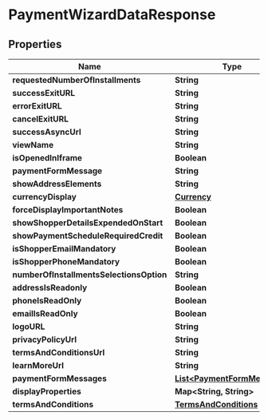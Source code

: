 
# PaymentWizardDataResponse

## Properties
Name | Type | Description | Notes
------------ | ------------- | ------------- | -------------
**requestedNumberOfInstallments** | **String** |  |  [optional]
**successExitURL** | **String** |  |  [optional]
**errorExitURL** | **String** |  |  [optional]
**cancelExitURL** | **String** |  |  [optional]
**successAsyncUrl** | **String** |  |  [optional]
**viewName** | **String** |  |  [optional]
**isOpenedInIframe** | **Boolean** |  | 
**paymentFormMessage** | **String** |  |  [optional]
**showAddressElements** | **String** |  |  [optional]
**currencyDisplay** | [**Currency**](Currency.md) |  |  [optional]
**forceDisplayImportantNotes** | **Boolean** |  | 
**showShopperDetailsExpendedOnStart** | **Boolean** |  | 
**showPaymentScheduleRequiredCredit** | **Boolean** |  | 
**isShopperEmailMandatory** | **Boolean** |  | 
**isShopperPhoneMandatory** | **Boolean** |  | 
**numberOfInstallmentsSelectionsOption** | **String** |  |  [optional]
**addressIsReadonly** | **Boolean** |  | 
**phoneIsReadOnly** | **Boolean** |  | 
**emailIsReadOnly** | **Boolean** |  | 
**logoURL** | **String** |  |  [optional]
**privacyPolicyUrl** | **String** |  |  [optional]
**termsAndConditionsUrl** | **String** |  |  [optional]
**learnMoreUrl** | **String** |  |  [optional]
**paymentFormMessages** | [**List&lt;PaymentFormMessage&gt;**](PaymentFormMessage.md) |  |  [optional]
**displayProperties** | **Map&lt;String, String&gt;** |  |  [optional]
**termsAndConditions** | [**TermsAndConditions**](TermsAndConditions.md) |  |  [optional]




